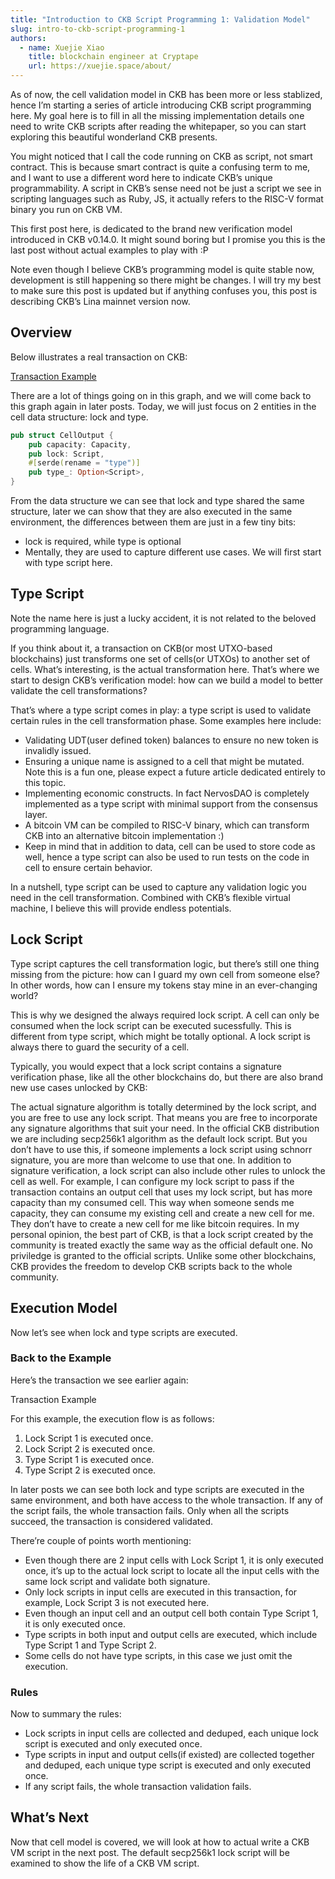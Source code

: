 ```yaml
---
title: "Introduction to CKB Script Programming 1: Validation Model"
slug: intro-to-ckb-script-programming-1
authors:
  - name: Xuejie Xiao
    title: blockchain engineer at Cryptape
    url: https://xuejie.space/about/
---
```


As of now, the cell validation model in CKB has been more or less stablized, hence I’m starting a series of article introducing CKB script programming here. My goal here is to fill in all the missing implementation details one need to write CKB scripts after reading the whitepaper, so you can start exploring this beautiful wonderland CKB presents.

You might noticed that I call the code running on CKB as script, not smart contract. This is because smart contract is quite a confusing term to me, and I want to use a different word here to indicate CKB’s unique programmability. A script in CKB’s sense need not be just a script we see in scripting languages such as Ruby, JS, it actually refers to the RISC-V format binary you run on CKB VM.

This first post here, is dedicated to the brand new verification model introduced in CKB v0.14.0. It might sound boring but I promise you this is the last post without actual examples to play with :P

Note even though I believe CKB’s programming model is quite stable now, development is still happening so there might be changes. I will try my best to make sure this post is updated but if anything confuses you, this post is describing CKB’s Lina mainnet version now.

## Overview

Below illustrates a real transaction on CKB:

[Transaction Example](/img/)

There are a lot of things going on in this graph, and we will come back to this graph again in later posts. Today, we will just focus on 2 entities in the cell data structure: lock and type.

```rust
pub struct CellOutput {
    pub capacity: Capacity,
    pub lock: Script,
    #[serde(rename = "type")]
    pub type_: Option<Script>,
}
```

From the data structure we can see that lock and type shared the same structure, later we can show that they are also executed in the same environment, the differences between them are just in a few tiny bits:

- lock is required, while type is optional
- Mentally, they are used to capture different use cases.
  We will first start with type script here.

## Type Script

Note the name here is just a lucky accident, it is not related to the beloved programming language.

If you think about it, a transaction on CKB(or most UTXO-based blockchains) just transforms one set of cells(or UTXOs) to another set of cells. What’s interesting, is the actual transformation here. That’s where we start to design CKB’s verification model: how can we build a model to better validate the cell transformations?

That’s where a type script comes in play: a type script is used to validate certain rules in the cell transformation phase. Some examples here include:

- Validating UDT(user defined token) balances to ensure no new token is invalidly issued.
- Ensuring a unique name is assigned to a cell that might be mutated. Note this is a fun one, please expect a future article dedicated entirely to this topic.
- Implementing economic constructs. In fact NervosDAO is completely implemented as a type script with minimal support from the consensus layer.
- A bitcoin VM can be compiled to RISC-V binary, which can transform CKB into an alternative bitcoin implementation :)
- Keep in mind that in addition to data, cell can be used to store code as well, hence a type script can also be used to run tests on the code in cell to ensure certain behavior.

In a nutshell, type script can be used to capture any validation logic you need in the cell transformation. Combined with CKB’s flexible virtual machine, I believe this will provide endless potentials.

## Lock Script

Type script captures the cell transformation logic, but there’s still one thing missing from the picture: how can I guard my own cell from someone else? In other words, how can I ensure my tokens stay mine in an ever-changing world?

This is why we designed the always required lock script. A cell can only be consumed when the lock script can be executed sucessfully. This is different from type script, which might be totally optional. A lock script is always there to guard the security of a cell.

Typically, you would expect that a lock script contains a signature verification phase, like all the other blockchains do, but there are also brand new use cases unlocked by CKB:

The actual signature algorithm is totally determined by the lock script, and you are free to use any lock script. That means you are free to incorporate any signature algorithms that suit your need. In the official CKB distribution we are including secp256k1 algorithm as the default lock script. But you don’t have to use this, if someone implements a lock script using schnorr signature, you are more than welcome to use that one.
In addition to signature verification, a lock script can also include other rules to unlock the cell as well. For example, I can configure my lock script to pass if the transaction contains an output cell that uses my lock script, but has more capacity than my consumed cell. This way when someone sends me capacity, they can consume my existing cell and create a new cell for me. They don’t have to create a new cell for me like bitcoin requires.
In my personal opinion, the best part of CKB, is that a lock script created by the community is treated exactly the same way as the official default one. No priviledge is granted to the official scripts. Unlike some other blockchains, CKB provides the freedom to develop CKB scripts back to the whole community.

## Execution Model

Now let’s see when lock and type scripts are executed.

### Back to the Example

Here’s the transaction we see earlier again:

Transaction Example

For this example, the execution flow is as follows:

1. Lock Script 1 is executed once.
2. Lock Script 2 is executed once.
3. Type Script 1 is executed once.
4. Type Script 2 is executed once.

In later posts we can see both lock and type scripts are executed in the same environment, and both have access to the whole transaction. If any of the script fails, the whole transaction fails. Only when all the scripts succeed, the transaction is considered validated.

There’re couple of points worth mentioning:

- Even though there are 2 input cells with Lock Script 1, it is only executed once, it’s up to the actual lock script to locate all the input cells with the same lock script and validate both signature.
- Only lock scripts in input cells are executed in this transaction, for example, Lock Script 3 is not executed here.
- Even though an input cell and an output cell both contain Type Script 1, it is only executed once.
- Type scripts in both input and output cells are executed, which include Type Script 1 and Type Script 2.
- Some cells do not have type scripts, in this case we just omit the execution.

### Rules

Now to summary the rules:

- Lock scripts in input cells are collected and deduped, each unique lock script is executed and only executed once.
- Type scripts in input and output cells(if existed) are collected together and deduped, each unique type script is executed and only executed once.
- If any script fails, the whole transaction validation fails.

## What’s Next

Now that cell model is covered, we will look at how to actual write a CKB VM script in the next post. The default secp256k1 lock script will be examined to show the life of a CKB VM script.
